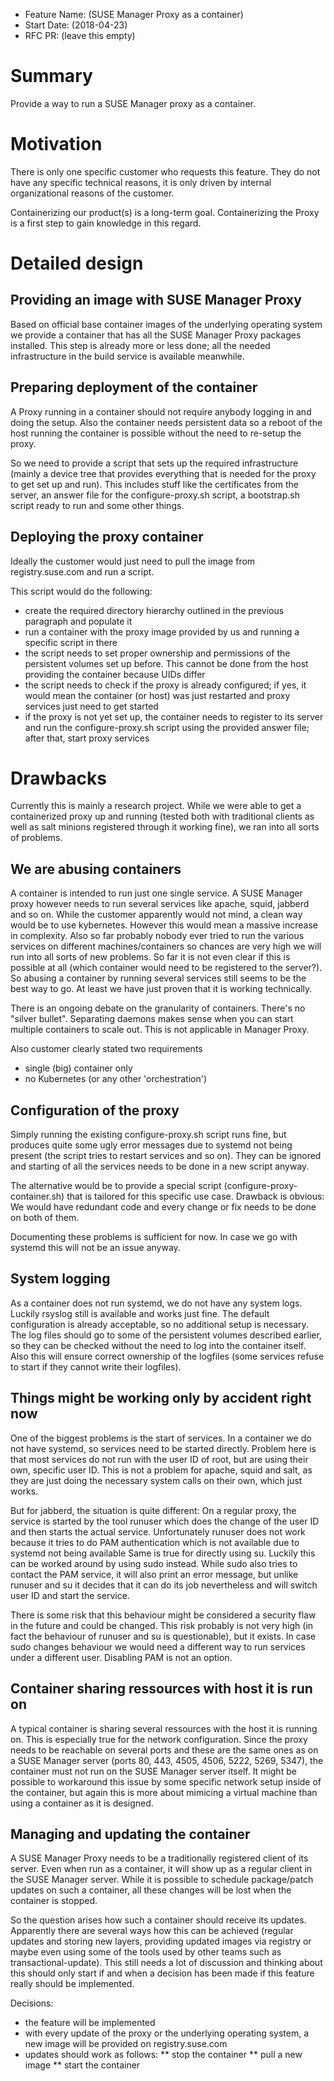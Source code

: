 - Feature Name: (SUSE Manager Proxy as a container)
- Start Date: (2018-04-23)
- RFC PR: (leave this empty)

# Summary
[summary]: #summary

Provide a way to run a SUSE Manager proxy as a container.

# Motivation
[motivation]: #motivation

There is only one specific customer who requests this feature. They do not
have any specific technical reasons, it is only driven by internal organizational
reasons of the customer.

Containerizing our product(s) is a long-term goal. Containerizing the Proxy is a first step to gain knowledge in this regard.

# Detailed design
[design]: #detailed-design

## Providing an image with SUSE Manager Proxy

Based on official base container images of the underlying operating system
we provide a container that has all the SUSE Manager Proxy packages installed.
This step is already more or less done; all the needed infrastructure in the
build service is available meanwhile.

## Preparing deployment of the container

A Proxy running in a container should not require anybody logging in and doing
the setup. Also the container needs persistent data so a reboot of the host
running the container is possible without the need to re-setup the proxy.

So we need to provide a script that sets up the required infrastructure (mainly
a device tree that provides everything that is needed for the proxy to get set up
and run). This includes stuff like the certificates from the server, an answer file
for the configure-proxy.sh script, a bootstrap.sh script ready to run and some
other things.

## Deploying the proxy container

Ideally the customer would just need to pull the image from registry.suse.com and
run a script.

This script would do the following:

* create the required directory hierarchy outlined in the previous paragraph and populate it
* run a container with the proxy image provided by us and running a specific script in there
* the script needs to set proper ownership and permissions of the persistent volumes set up before. This cannot be done from the host providing the container because UIDs differ
* the script needs to check if the proxy is already configured; if yes, it would mean the container (or host) was just restarted and proxy services just need to get started
* if the proxy is not yet set up, the container needs to register to its server and run the configure-proxy.sh script using the provided answer file; after that, start proxy services

# Drawbacks
[drawbacks]: #drawbacks

Currently this is mainly a research project. While we were able to get a containerized proxy
up and running (tested both with traditional clients as well as salt minions registered through it working fine),
we ran into all sorts of problems.

## We are abusing containers

A container is intended to run just one single service. A SUSE Manager proxy however needs to run
several services like apache, squid, jabberd and so on. While the customer apparently would not mind,
a clean way would be to use kybernetes. However this would mean a massive increase in complexity. Also
so far probably nobody ever tried to run the various services on different machines/containers so chances
are very high we will run into all sorts of new problems. So far it is not even clear if this is possible
at all (which container would need to be registered to the server?). So abusing a container by running
several services still seems to be the best way to go. At least we have just proven that it is working
technically.

There is an ongoing debate on the granularity of containers. There's no "silver bullet". Separating daemons makes sense when you can start multiple containers to scale out. This is not applicable in Manager Proxy.

Also customer clearly stated two requirements

* single (big) container only
* no Kubernetes (or any other 'orchestration')

## Configuration of the proxy

Simply running the existing configure-proxy.sh script runs fine, but produces quite some ugly error
messages due to systemd not being present (the script tries to restart services and so on). They can be ignored
and starting of all the services needs to be done in a new script anyway.

The alternative would be to provide a special script (configure-proxy-container.sh) that is tailored for this
specific use case. Drawback is obvious: We would have redundant code and every change or fix needs to be
done on both of them.

Documenting these problems is sufficient for now. In case we go with systemd this will not be an issue anyway.

## System logging

As a container does not run systemd, we do not have any system logs. Luckily rsyslog still is available and
works just fine. The default configuration is already acceptable, so no additional setup is necessary. The
log files should go to some of the persistent volumes described earlier, so they can be checked without the need
to log into the container itself. Also this will ensure correct ownership of the logfiles (some services refuse
to start if they cannot write their logfiles).

## Things might be working only by accident right now

One of the biggest problems is the start of services. In a container we do not have systemd, so services need
to be started directly. Problem here is that most services do not run with the user ID of root, but are using
their own, specific user ID. This is not a problem for apache, squid and salt, as they are just doing the
necessary system calls on their own, which just works.

But for jabberd, the situation is quite different: On a regular proxy, the service is started by the tool
runuser which does the change of the user ID and then starts the actual service. Unfortunately runuser does
not work because it tries to do PAM authentication which is not available due to systemd not being available
Same is true for directly using su. Luckily this can be worked around by using sudo instead. While sudo also
tries to contact the PAM service, it will also print an error message, but unlike runuser and su it decides that
it can do its job nevertheless and will switch user ID and start the service.

There is some risk that this behaviour might be considered a security flaw in the future and could be changed.
This risk probably is not very high (in fact the behaviour of runuser and su is questionable), but it exists. In
case sudo changes behaviour we would need a different way to run services under a different user. Disabling PAM
is not an option.

## Container sharing ressources with host it is run on

A typical container is sharing several ressources with the host it is running on. This is especially
true for the network configuration. Since the proxy needs to be reachable on several ports and these
are the same ones as on a SUSE Manager server (ports 80, 443, 4505, 4506, 5222, 5269, 5347), the container must not run on the SUSE Manager server
itself. It might be possible to workaround this issue by some specific network setup inside of the
container, but again this is more about mimicing a virtual machine than using a container as it is designed.

## Managing and updating the container

A SUSE Manager Proxy needs to be a traditionally registered client of its server. Even when run as a
container, it will show up as a regular client in the SUSE Manager server. While it is possible to schedule
package/patch updates on such a container, all these changes will be lost when the container is stopped.

So the question arises how such a container should receive its updates. Apparently there are several ways
how this can be achieved (regular updates and storing new layers, providing updated images via registry or
maybe even using some of the tools used by other teams such as transactional-update). This still needs a
lot of discussion and thinking about this should only start if and when a decision has been made if this
feature really should be implemented.

Decisions:

* the feature will be implemented
* with every update of the proxy or the underlying operating system, a new image will be provided on registry.suse.com
* updates should work as follows:
** stop the container
** pull a new image
** start the container

